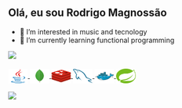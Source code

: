 ## Olá, eu sou Rodrigo Magnossão

- 👀 I’m interested in music and tecnology
- 🌱 I’m currently learning functional programming

<div>
  <a href="https://github.com/rmagnossao"> 
  <img height="180em" src="https://github-readme-stats.vercel.app/api?username=rmagnossao&show_icons=true&theme=dracula&include_all_commits=true&count_private=true"/>
    
 <!-- <img height="180em" src="https://github-readme-stats.vercel.app/api/top-langs/?username=rmagnossao&layout=compact&ngs_count=1&theme=dracula"/> -->
    
   
  </div>
  
  <div style="display: inline_block"><br>
    <img align=center alt="magnos-java", height=30 width="40" src="https://raw.githubusercontent.com/devicons/devicon/master/icons/java/java-original.svg">
    <img align=center alt="magnos-java", height=30 width="40" src="https://raw.githubusercontent.com/devicons/devicon/master/icons/mongodb/mongodb-original.svg">
    <img align=center alt="magnos-java", height=30 width="40" src="https://raw.githubusercontent.com/devicons/devicon/master/icons/redis/redis-original.svg">
    <img align=center alt="magnos-java", height=30 width="40" src="https://raw.githubusercontent.com/devicons/devicon/master/icons/mysql/mysql-original.svg">
    <img align=center alt="magnos-java", height=30 width="40" src="https://raw.githubusercontent.com/devicons/devicon/master/icons/docker/docker-original.svg">
    <img align=center alt="magnos-java", height=30 width="40" src="https://raw.githubusercontent.com/devicons/devicon/master/icons/spring/spring-original.svg">

  </div>
  <br>
  
  <div>
    <a href="https://www.linkedin.com/in/rodrigo-magnoss%C3%A3o-15aa5635/" target="_blank"><img src="https://img.shields.io/badge/-LinkedIn-%230077B5?tyle=for-theadge&logo=linkedin&logoColor=white" target="_blank"></a>
  </div>
   
    
   

<!---
rmagnossao/rmagnossao is a ✨ special ✨ repository because its `README.md` (this file) appears on your GitHub profile.
You can click the Preview link to take a look at your changes.
--->
